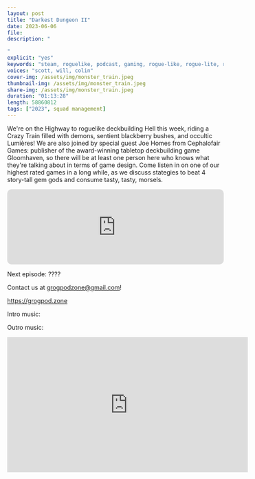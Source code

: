 ```yaml
---
layout: post
title: "Darkest Dungeon II"
date: 2023-06-06
file: 
description: "

"
explicit: "yes" 
keywords: "steam, roguelike, podcast, gaming, rogue-like, rogue-lite, roguelite"
voices: "scott, will, colin"
cover-img: /assets/img/monster_train.jpeg
thumbnail-img: /assets/img/monster_train.jpeg
share-img: /assets/img/monster_train.jpeg
duration: "01:13:28"
length: 58860812 
tags: ["2023", squad management]
---
```

We're on the Highway to roguelike deckbuilding Hell this week, riding a Crazy Train filled with demons, sentient blackberry bushes, and occultic Lumières! We are also joined by special guest Joe Homes from Cephalofair Games: publisher of the award-winning tabletop deckbuilding game Gloomhaven, so there will be at least one person here who knows what they're talking about in terms of game design. Come listen in on one of our highest rated games in a long while, as we discuss stategies to beat 4 story-tall gem gods and consume tasty, tasty, morsels. 

<iframe allow="autoplay *; encrypted-media *; fullscreen *; clipboard-write" frameborder="0" height="175" style="width:100%;max-width:660px;overflow:hidden;border-radius:10px;" sandbox="allow-forms allow-popups allow-same-origin allow-scripts allow-storage-access-by-user-activation allow-top-navigation-by-user-activation" src="https://embed.podcasts.apple.com/us/podcast/monster-train-with-joe-homes/id1650474911?i=1000614262629&theme=auto"></iframe>

Next episode: ????

Contact us at grogpodzone@gmail.com!

https://grogpod.zone

Intro music: 

Outro music: 

<div class="embed-responsive embed-responsive-16by9">
<iframe width="560" height="315" src="https://www.youtube.com/embed/xxxxxxx" title="YouTube video player" frameborder="0" allow="accelerometer; autoplay; clipboard-write; encrypted-media; gyroscope; picture-in-picture" allowfullscreen></iframe>
</div>
